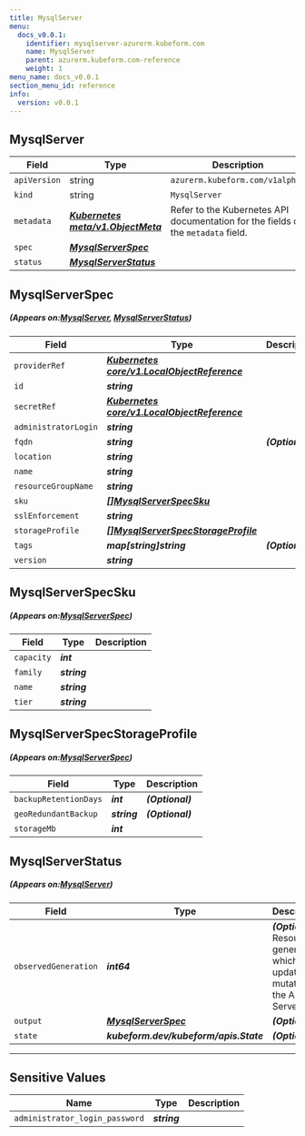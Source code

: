 ```yaml
---
title: MysqlServer
menu:
  docs_v0.0.1:
    identifier: mysqlserver-azurerm.kubeform.com
    name: MysqlServer
    parent: azurerm.kubeform.com-reference
    weight: 1
menu_name: docs_v0.0.1
section_menu_id: reference
info:
  version: v0.0.1
---
```


## MysqlServer
| Field | Type | Description |
| ------ | ----- | ----------- |
| `apiVersion` | string | `azurerm.kubeform.com/v1alpha1` |
|    `kind` | string | `MysqlServer` |
| `metadata` | ***[Kubernetes meta/v1.ObjectMeta](https://kubernetes.io/docs/reference/generated/kubernetes-api/v1.13/#objectmeta-v1-meta)***|Refer to the Kubernetes API documentation for the fields of the `metadata` field.|
| `spec` | ***[MysqlServerSpec](#MysqlServerSpec)***||
| `status` | ***[MysqlServerStatus](#MysqlServerStatus)***||
## MysqlServerSpec
##### (Appears on:[MysqlServer](#MysqlServer), [MysqlServerStatus](#MysqlServerStatus))
| Field | Type | Description |
| ------ | ----- | ----------- |
| `providerRef` | ***[Kubernetes core/v1.LocalObjectReference](https://kubernetes.io/docs/reference/generated/kubernetes-api/v1.13/#localobjectreference-v1-core)***||
| `id` | ***string***||
| `secretRef` | ***[Kubernetes core/v1.LocalObjectReference](https://kubernetes.io/docs/reference/generated/kubernetes-api/v1.13/#localobjectreference-v1-core)***||
| `administratorLogin` | ***string***||
| `fqdn` | ***string***| ***(Optional)*** |
| `location` | ***string***||
| `name` | ***string***||
| `resourceGroupName` | ***string***||
| `sku` | ***[[]MysqlServerSpecSku](#MysqlServerSpecSku)***||
| `sslEnforcement` | ***string***||
| `storageProfile` | ***[[]MysqlServerSpecStorageProfile](#MysqlServerSpecStorageProfile)***||
| `tags` | ***map[string]string***| ***(Optional)*** |
| `version` | ***string***||
## MysqlServerSpecSku
##### (Appears on:[MysqlServerSpec](#MysqlServerSpec))
| Field | Type | Description |
| ------ | ----- | ----------- |
| `capacity` | ***int***||
| `family` | ***string***||
| `name` | ***string***||
| `tier` | ***string***||
## MysqlServerSpecStorageProfile
##### (Appears on:[MysqlServerSpec](#MysqlServerSpec))
| Field | Type | Description |
| ------ | ----- | ----------- |
| `backupRetentionDays` | ***int***| ***(Optional)*** |
| `geoRedundantBackup` | ***string***| ***(Optional)*** |
| `storageMb` | ***int***||
## MysqlServerStatus
##### (Appears on:[MysqlServer](#MysqlServer))
| Field | Type | Description |
| ------ | ----- | ----------- |
| `observedGeneration` | ***int64***| ***(Optional)*** Resource generation, which is updated on mutation by the API Server.|
| `output` | ***[MysqlServerSpec](#MysqlServerSpec)***| ***(Optional)*** |
| `state` | ***kubeform.dev/kubeform/apis.State***| ***(Optional)*** |
---
## Sensitive Values
| Name | Type | Description |
|------|------|-------------|
| `administrator_login_password` | ***string*** ||
